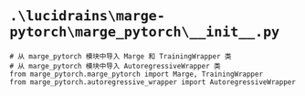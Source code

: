 # `.\lucidrains\marge-pytorch\marge_pytorch\__init__.py`

```
# 从 marge_pytorch 模块中导入 Marge 和 TrainingWrapper 类
# 从 marge_pytorch 模块中导入 AutoregressiveWrapper 类
from marge_pytorch.marge_pytorch import Marge, TrainingWrapper
from marge_pytorch.autoregressive_wrapper import AutoregressiveWrapper
```